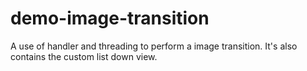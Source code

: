 demo-image-transition
=====================

A use of handler and threading to perform a image transition. It's also contains the custom list down view.
